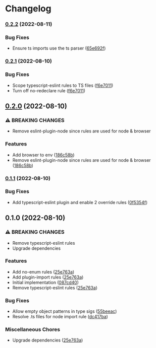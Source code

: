 # Changelog

### [0.2.2](https://www.github.com/projectsophon/eslint-config/compare/v0.2.1...v0.2.2) (2022-08-11)


### Bug Fixes

* Ensure ts imports use the ts parser ([65e692f](https://www.github.com/projectsophon/eslint-config/commit/65e692ff18921baf72bf337af688b42e59b313cb))

### [0.2.1](https://www.github.com/projectsophon/eslint-config/compare/v0.2.0...v0.2.1) (2022-08-10)


### Bug Fixes

* Scope typescript-eslint rules to TS files ([f6e7011](https://www.github.com/projectsophon/eslint-config/commit/f6e70119e1cc7a2395d9f3cd6f18044253b934b4))
* Turn off no-redeclare rule ([f6e7011](https://www.github.com/projectsophon/eslint-config/commit/f6e70119e1cc7a2395d9f3cd6f18044253b934b4))

## [0.2.0](https://www.github.com/projectsophon/eslint-config/compare/v0.1.1...v0.2.0) (2022-08-10)


### ⚠ BREAKING CHANGES

* Remove eslint-plugin-node since rules are used for node & browser

### Features

* Add browser to env ([186c58b](https://www.github.com/projectsophon/eslint-config/commit/186c58bc7e0bfbc92a385aed719ce274c9873c90))
* Remove eslint-plugin-node since rules are used for node & browser ([186c58b](https://www.github.com/projectsophon/eslint-config/commit/186c58bc7e0bfbc92a385aed719ce274c9873c90))

### [0.1.1](https://www.github.com/projectsophon/eslint-config/compare/v0.1.0...v0.1.1) (2022-08-10)


### Bug Fixes

* Add typescript-eslint plugin and enable 2 override rules ([0f5354f](https://www.github.com/projectsophon/eslint-config/commit/0f5354fa5bf7db936e01a9c9e455ef8b5d244e0c))

## 0.1.0 (2022-08-10)


### ⚠ BREAKING CHANGES

* Remove typescript-eslint rules
* Upgrade dependencies

### Features

* Add no-enum rules ([25e763a](https://www.github.com/projectsophon/eslint-config/commit/25e763a680f331c2c460410f47e3e98077ea8c2d))
* Add plugin-import rules ([25e763a](https://www.github.com/projectsophon/eslint-config/commit/25e763a680f331c2c460410f47e3e98077ea8c2d))
* Initial implementation ([087cd40](https://www.github.com/projectsophon/eslint-config/commit/087cd40b7833df29b15461e8d806ee94ef5e27fd))
* Remove typescript-eslint rules ([25e763a](https://www.github.com/projectsophon/eslint-config/commit/25e763a680f331c2c460410f47e3e98077ea8c2d))


### Bug Fixes

* Allow empty object patterns in type sigs ([55beeac](https://www.github.com/projectsophon/eslint-config/commit/55beeacab77dcd316dd410f6ab5a05b7364b421c))
* Resolve .ts files for node import rule ([dc417ba](https://www.github.com/projectsophon/eslint-config/commit/dc417ba02f0233a1f5eb1f411d63341e302e75b9))


### Miscellaneous Chores

* Upgrade dependencies ([25e763a](https://www.github.com/projectsophon/eslint-config/commit/25e763a680f331c2c460410f47e3e98077ea8c2d))
